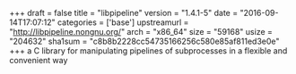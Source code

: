 +++
draft = false
title = "libpipeline"
version = "1.4.1-5"
date = "2016-09-14T17:07:12"
categories = ['base']
upstreamurl = "http://libpipeline.nongnu.org/"
arch = "x86_64"
size = "59168"
usize = "204632"
sha1sum = "c8b8b2228cc54735166256c580e85af811ed3e0e"
+++
a C library for manipulating pipelines of subprocesses in a flexible and convenient way